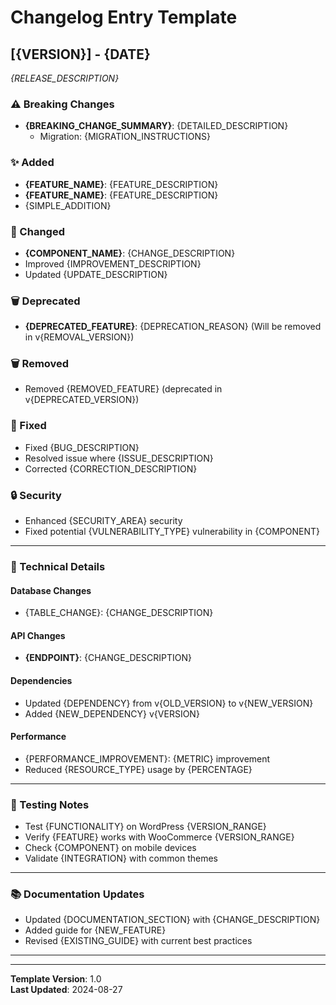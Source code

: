 # Changelog Entry Template

<!--
This template should be used for creating individual changelog entries.
Copy and customize this template for each version release.
-->

## [{VERSION}] - {DATE}

<!-- 
Brief description of the release (1-2 sentences)
Example: This release focuses on improving chat performance and adding new AI capabilities.
-->
_{RELEASE_DESCRIPTION}_

### ⚠️ Breaking Changes
<!-- Only include this section if there are breaking changes -->
- **{BREAKING_CHANGE_SUMMARY}**: {DETAILED_DESCRIPTION}
  - Migration: {MIGRATION_INSTRUCTIONS}

### ✨ Added
<!-- New features and functionality -->
- **{FEATURE_NAME}**: {FEATURE_DESCRIPTION}
- **{FEATURE_NAME}**: {FEATURE_DESCRIPTION}
- {SIMPLE_ADDITION}

### 🔄 Changed
<!-- Changes to existing functionality -->
- **{COMPONENT_NAME}**: {CHANGE_DESCRIPTION}
- Improved {IMPROVEMENT_DESCRIPTION}
- Updated {UPDATE_DESCRIPTION}

### 🗑️ Deprecated
<!-- Features marked as deprecated (will be removed in future versions) -->
- **{DEPRECATED_FEATURE}**: {DEPRECATION_REASON} (Will be removed in v{REMOVAL_VERSION})

### 🗑️ Removed
<!-- Features/functionality that have been removed -->
- Removed {REMOVED_FEATURE} (deprecated in v{DEPRECATED_VERSION})

### 🐛 Fixed
<!-- Bug fixes -->
- Fixed {BUG_DESCRIPTION}
- Resolved issue where {ISSUE_DESCRIPTION}
- Corrected {CORRECTION_DESCRIPTION}

### 🔒 Security
<!-- Security improvements and fixes -->
- Enhanced {SECURITY_AREA} security
- Fixed potential {VULNERABILITY_TYPE} vulnerability in {COMPONENT}

---

<!-- 
Guidelines for writing good changelog entries:

1. USE CLEAR, ACTION-ORIENTED LANGUAGE
   ✅ "Added product recommendation engine"
   ❌ "Product recommendations"

2. BE SPECIFIC AND DESCRIPTIVE
   ✅ "Fixed chat widget not loading on mobile Safari browsers"
   ❌ "Fixed mobile issue"

3. GROUP RELATED CHANGES
   ✅ Group all authentication-related changes together
   ❌ Scatter auth changes across different sections

4. INCLUDE USER IMPACT
   ✅ "Improved chat response time by 40% through caching optimization"
   ❌ "Added caching"

5. MENTION BREAKING CHANGES PROMINENTLY
   ✅ "⚠️ BREAKING: Changed API endpoint format (migration guide below)"
   ❌ "Updated API endpoints"

6. USE CONSISTENT FORMATTING
   - Start with action verbs (Added, Fixed, Changed, etc.)
   - Use bold for component names: **Chat Widget**
   - Include issue numbers when applicable: (fixes #123)

7. SECTION USAGE GUIDELINES:

   ADDED: New features, capabilities, or endpoints
   - New chat themes
   - New AI models support
   - New admin dashboard sections

   CHANGED: Modifications to existing functionality
   - UI improvements
   - Performance optimizations
   - Configuration changes

   DEPRECATED: Features marked for removal
   - Include removal timeline
   - Provide migration path

   REMOVED: Features that no longer exist
   - Reference when they were deprecated
   - Explain impact on users

   FIXED: Bug repairs and issue resolutions
   - Be specific about what was broken
   - Mention affected scenarios

   SECURITY: Security-related changes
   - Don't expose vulnerability details
   - Focus on user benefit
-->

### 📝 Technical Details

<!-- Optional: Technical details for developers -->
#### Database Changes
- {TABLE_CHANGE}: {CHANGE_DESCRIPTION}

#### API Changes
- **{ENDPOINT}**: {CHANGE_DESCRIPTION}

#### Dependencies
- Updated {DEPENDENCY} from v{OLD_VERSION} to v{NEW_VERSION}
- Added {NEW_DEPENDENCY} v{VERSION}

#### Performance
- {PERFORMANCE_IMPROVEMENT}: {METRIC} improvement
- Reduced {RESOURCE_TYPE} usage by {PERCENTAGE}

---

### 🧪 Testing Notes

<!-- For internal use - testing considerations -->
- Test {FUNCTIONALITY} on WordPress {VERSION_RANGE}
- Verify {FEATURE} works with WooCommerce {VERSION_RANGE}
- Check {COMPONENT} on mobile devices
- Validate {INTEGRATION} with common themes

---

### 📚 Documentation Updates

<!-- Documentation changes -->
- Updated {DOCUMENTATION_SECTION} with {CHANGE_DESCRIPTION}
- Added guide for {NEW_FEATURE}
- Revised {EXISTING_GUIDE} with current best practices

---

<!-- 
EXAMPLES OF GOOD CHANGELOG ENTRIES:

## [1.2.0] - 2024-03-15

_This release introduces advanced AI conversation capabilities and improves overall chat performance._

### ✨ Added
- **Advanced AI Conversation Engine**: Implemented context-aware responses using GPT-4
- **Product Recommendation System**: AI now suggests relevant products during conversations
- **Multi-language Support**: Added support for Spanish, French, and German chat interfaces
- **Analytics Dashboard**: New admin section showing chat metrics and conversion data

### 🔄 Changed
- **Chat Widget Design**: Modernized UI with improved accessibility and mobile responsiveness
- Improved response time by 60% through intelligent caching and database optimization
- Updated AI model to provide more accurate WooCommerce product information

### 🐛 Fixed
- Fixed chat widget not displaying on checkout pages in some themes
- Resolved issue where special characters in product names caused display errors
- Corrected timezone handling in conversation timestamps

### 🔒 Security
- Enhanced input sanitization for all chat messages
- Implemented rate limiting to prevent spam and abuse
- Added CSRF protection for admin settings

### 📝 Technical Details
#### API Changes
- **POST /api/chat/message**: Now accepts `context` parameter for better responses
- **GET /api/analytics**: New endpoint for retrieving chat statistics

#### Dependencies
- Updated OpenAI PHP client from v1.0 to v2.1
- Added Symfony Rate Limiter v6.2
-->

---

**Template Version**: 1.0  
**Last Updated**: 2024-08-27